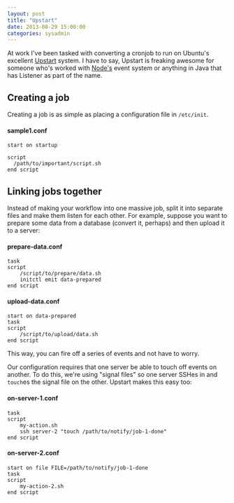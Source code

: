 ```yaml
---
layout: post
title: "Upstart"
date: 2013-08-29 15:00:00
categories: sysadmin
---
```


At work I've been tasked with converting a cronjob to run on Ubuntu's excellent 
[Upstart](http://upstart.ubuntu.com/cookbook/) system. I have to say, Upstart is
freaking awesome for someone who's worked with [Node's](http://nodejs.org) event
system or anything in Java that has Listener as part of the name.

## Creating a job

Creating a job is as simple as placing a configuration file in `/etc/init`.

#### sample1.conf

    start on startup    
     
    script
      /path/to/important/script.sh
    end script

## Linking jobs together

Instead of making your workflow into one massive job, split it into separate
files and make them listen for each other. For example, suppose you want to
prepare some data from a database (convert it, perhaps) and then upload it to
a server:

#### prepare-data.conf
    
    task
    script
        /script/to/prepare/data.sh
        initctl emit data-prepared
    end script
    
#### upload-data.conf

    start on data-prepared
    task
    script
        /script/to/upload/data.sh
    end script
    
    
This way, you can fire off a series of events and not have to worry.

Our configuration requires that one server be able to touch off events on another.
To do this, we're using "signal files" so one server SSHes in and `touch`es
the signal file on the other. Upstart makes this easy too:

#### on-server-1.conf

    task
    script
        my-action.sh
        ssh server-2 "touch /path/to/notify/job-1-done"
    end script
    
#### on-server-2.conf

    start on file FILE=/path/to/notify/job-1-done
    task
    script
        my-action-2.sh
    end script

